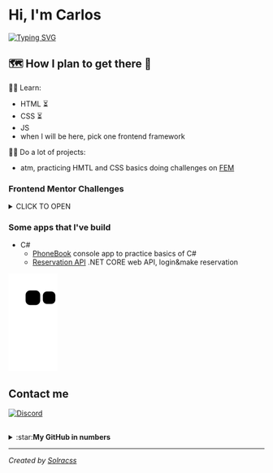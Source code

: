 # Hi, I'm Carlos

[![Typing SVG](https://readme-typing-svg.herokuapp.com?font=Noto+Sans&size=24&color=ADBAC7&Center=true&width=680&height=35&lines=Join+me+on+my+journey;of+becoming+web+developer)](https://git.io/typing-svg)
<br/>

## :world_map: How I plan to get there :bicyclist:

:man_student: Learn:
- HTML :hourglass_flowing_sand:
- CSS :hourglass_flowing_sand:
- JS
- when I will be here, pick one frontend framework

:weight_lifting_man: Do a lot of projects:
 - atm, practicing HMTL and CSS basics doing challenges on [FEM](https://www.frontendmentor.io/challenges?difficulty=1&languages=CSS)


### Frontend Mentor Challenges

<details>
<summary>CLICK TO OPEN</summary>

- [Result summary component](https://github.com/solracss/fem-results-summary-component)
- [3 column preview card](https://github.com/solracss/fem-3-collumn-preview-card)
- [Stats preview card](https://github.com/solracss/fem-stats-preview-card)
- [Single price grid](https://github.com/solracss/fem-single-price-component)
- [Huddle landing page](https://github.com/solracss/FrontendMentor-Huddle-landing-page-with-single-introductory-section)
- [Order Summary](https://github.com/solracss/FrontendMentor-order-summary)
- [Profile card](https://github.com/solracss/FrontendMentor-profile-card)
- [Product preview](https://github.com/solracss/FrontendMentor-product-preview-card)
- [NFT Card](https://github.com/solracss/FrontendMentor-nft-card)
- [QR Component](https://github.com/solracss/FrontendMentor-QR-component)

</details>

### Some apps that I've build

- C#
  - [PhoneBook](https://github.com/solracss/Phonebook#phonebook-app) console app to practice basics of C#
  - [Reservation API](https://github.com/solracss/reservation-api#reservation-api) .NET CORE web API, login&make reservation

![Snake animation](https://github.com/solracss/solracss/blob/output/github-contribution-grid-snake.svg)

## Contact me

[![Discord](https://img.shields.io/badge/Contact-C4rlos%239278-blue?label=Discord&logo=discord&logoColor=ffffff)](https://discordapp.com/users/781484299098390529/)

##

<details>
<summary>:star:<b>My GitHub in numbers</b></summary><br/>

[![Top Langs-Dark](https://github-readme-stats.vercel.app/api/top-langs/?username=solracss&count_private=true&layout=compact&theme=dark#gh-dark-mode-only)](https://github.com/anuraghazra/github-readme-stats)<br/>
[![Top Langs-Light](https://github-readme-stats.vercel.app/api/top-langs/?username=solracss&count_private=true&layout=compact&theme=default#gh-light-mode-only)](https://github.com/anuraghazra/github-readme-stats#gh-light-mode-only)<br/>
![](https://komarev.com/ghpvc/?username=solracss&style=flat&label=Profile+Views&color=grey)

</details>

---

_Created by [Solracss](https://github.com/solracss)_
